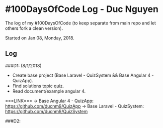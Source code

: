 # #100DaysOfCode Log - Duc Nguyen
The log of my #100DaysOfCode (to keep separate from main repo and let others fork a clean version).

Started on Jan 08, Monday, 2018.

## Log

###D1: (8/1/2018)
+ Create base project (Base Laravel - QuizSystem && Base Angular 4 - QuizApp). 
+ Find solutions topic quiz. 
+ Read document/example angular 4.

===LINK===
-> Base Angular 4 - QuizApp: https://github.com/ducnm9/QuizApp
-> Base Laravel - QuizSystem: https://github.com/ducnm9/QuizSystem

###D2: 
